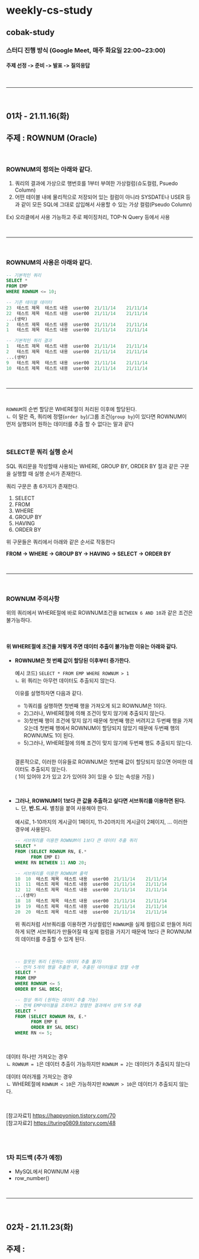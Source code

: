# weekly-cs-study

## cobak-study
### 스터디 진행 방식 (Google Meet, 매주 화요일 22:00~23:00)
#### 주제 선정 -> 준비 -> 발표 -> 질의응답

<br>

---

<br>

## 01차 - 21.11.16(화)
## 주제 : ROWNUM (Oracle)

<br>

### **ROWNUM의 정의는 아래와 같다.**
1. 쿼리의 결과에 가상으로 행번호를 1부터 부여한 가상컬럼(슈도컬럼, Psuedo Column)
2. 어떤 테이블 내에 물리적으로 저장되어 있는 컬럼이 아니라 SYSDATE나 USER 등과 같이 모든 SQL에 그대로 삽입해서 사용할 수 있는 가상 컬럼(Pseudo Column) <br>

Ex) 오라클에서 사용 가능하고 주로 페이징처리, TOP-N Query 등에서 사용

<br>

---

<br>

### **ROWNUM의 사용은 아래와 같다.**
```sql
-- 기본적인 쿼리
SELECT *
FROM EMP
WHERE ROWNUM <= 10;
```

```sql
-- 기존 테이블 데이터
23	테스트 제목	테스트 내용	user00	21/11/14	21/11/14
22	테스트 제목	테스트 내용	user00	21/11/14	21/11/14
...(생략)
2	테스트 제목	테스트 내용	user00	21/11/14	21/11/14
1	테스트 제목	테스트 내용	user00	21/11/14	21/11/14
```

```sql
-- 기본적인 쿼리 결과
1	테스트 제목	테스트 내용	user00	21/11/14	21/11/14
2	테스트 제목	테스트 내용	user00	21/11/14	21/11/14
...(생략)
9	테스트 제목	테스트 내용	user00	21/11/14	21/11/14
10	테스트 제목	테스트 내용	user00	21/11/14	21/11/14
```

<br>

---

<br>

`ROWNUM`의 순번 할당은 WHERE절이 처리된 이후에 할당된다.<br>
ㄴ 이 말은 즉, 쿼리에 정렬(`order by`)/그룹 조건(`group by`)이 있다면 ROWNUM이 먼저 실행되어 원하는 데이터를 추출 할 수 없다는 말과 같다

<br>

### **SELECT문 쿼리 실행 순서**
SQL 쿼리문을 작성할때 사용되는 WHERE, GROUP BY, ORDER BY 절과 같은 구문을 실행할 때 실행 순서가 존재한다.

쿼리 구문은 총 6가지가 존재한다.

1. SELECT
2. FROM
3. WHERE
4. GROUP BY
5. HAVING
6. ORDER BY

위 구문들은 쿼리에서 아래와 같은 순서로 작동한다

**FROM -> WHERE -> GROUP BY -> HAVING -> SELECT -> ORDER BY**

<br>

---

<br>

### **ROWNUM 주의사항**
위의 쿼리에서 WHERE절에 바로 ROWNUM조건을 `BETWEEN 6 AND 10`과 같은 조건은 불가능하다.

<br>

#### 위 WHERE절에 조건을 저렇게 주면 데이터 추출이 불가능한 이유는 아래와 같다.

- **ROWNUM은 첫 번째 값이 할당된 이후부터 증가한다.**<br>

    예시 코드) `SELECT * FROM EMP WHERE ROWNUM > 1` <br>
    ㄴ 위 쿼리는 아무런 데이터도 추출되지 않는다.
           
    이유를 설명하자면 다음과 같다.<br>
    - 1)쿼리를 실행하면 첫번째 행을 가져오게 되고 ROWNUM은 1이다.
    - 2)그러나, WHERE절에 의해 조건이 맞지 않기에 추출되지 않는다.
    - 3)첫번째 행이 조건에 맞지 않기 때문에 첫번째 행은 버려지고 두번째 행을 가져오는데 첫번째 행에서 ROWNUM이 할당되지 않았기 때문에 두번째 행의 ROWNUM도 1이 된다.<br>
    - 5)그러나, WHERE절에 의해 조건이 맞지 않기에 두번째 행도 추출되지 않는다.
    
    <br>

    결론적으로, 이러한 이유들로 ROWNUM은 첫번째 값이 할당되지 않으면 어떠한 데이터도 추출되지 않는다.  
    ( 1이 있어야 2가 있고 2가 있어야 3이 있을 수 있는 속성을 가짐 )<br>

<br>

- **그러나, ROWNUM이 1보다 큰 값을 추출하고 싶다면 서브쿼리를 이용하면 된다.**<br>
 ㄴ 단, **반.드.시.** 별칭을 붙여 사용해야 한다.
 <br><br>
    예시로, 1-10까지의 게시글이 1페이지, 11-20까지의 게시글이 2페이지, ... 이러한 경우에 사용된다.<br>
    
    ```sql
    -- 서브쿼리를 이용한 ROWNUM이 1보다 큰 데이터 추출 쿼리
    SELECT * 
    FROM (SELECT ROWNUM RN, E.*
          FROM EMP E)
    WHERE RN BETWEEN 11 AND 20;
    ```

    ```sql
    -- 서브쿼리를 이용한 ROWNUM 출력
    10	10	테스트 제목	테스트 내용	user00	21/11/14	21/11/14
    11	11	테스트 제목	테스트 내용	user00	21/11/14	21/11/14
    12	12	테스트 제목	테스트 내용	user00	21/11/14	21/11/14
    ...(생략)
    18	18	테스트 제목	테스트 내용	user00	21/11/14	21/11/14
    19	19	테스트 제목	테스트 내용	user00	21/11/14	21/11/14
    20	20	테스트 제목	테스트 내용	user00	21/11/14	21/11/14
    ```

    위 쿼리처럼 서브쿼리를 이용하면 가상컬럼인 `ROWNUM`을 실제 컬럼으로 만들어 처리하게 되면 서브쿼리가 만들어질 때 실제 컬럼을 가지기 때문에 1보다 큰 ROWNUM의 데이터를 추출할 수 있게 된다.
    
    <br>

    
    ```sql
    -- 잘못된 쿼리 (원하는 데이터 추출 불가)
    -- 먼저 5개의 행을 추출한 후, 추출된 데이터들로 정렬 수행
    SELECT * 
    FROM EMP 
    WHERE ROWNUM <= 5 
    ORDER BY SAL DESC;
    ```
    ```sql
    -- 정상 쿼리 (원하는 데이터 추출 가능)
    -- 전체 EMP테이블을 조회하고 정렬한 결과에서 상위 5개 추출
    SELECT *
    FROM (SELECT ROWNUM RN, E.* 
          FROM EMP E
          ORDER BY SAL DESC)
    WHERE RN <= 5;
    ```

<br>

데이터 하나만 가져오는 경우<br>
ㄴ `ROWNUM = 1`은 데이터 추출이 가능하지만 `ROWNUM = 2`는 데이터가 추출되지 않는다

데이터 여러개를 가져오는 경우<br>
ㄴ WHERE절에 `ROWNUM < 10`은 가능하지만 `ROWNUM > 10`은 데이터가 추출되지 않는다. <br>

<br>

[참고자료1] https://happyonion.tistory.com/70 <br>
[참고자료2] https://turing0809.tistory.com/48 <br>

<br><br>

### **1차 피드백 (추가 예정)**
- MySQL에서 ROWNUM 사용
- row_number()

<br>

---

<br>

## 02차 - 21.11.23(화)
## 주제 : 